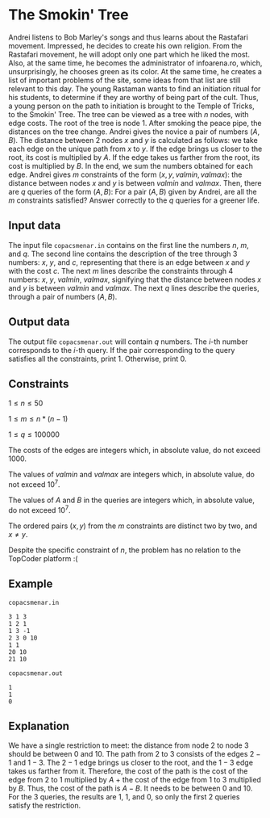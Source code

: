 # The Smokin' Tree

Andrei listens to Bob Marley's songs and thus learns about the Rastafari movement. Impressed, he decides to create his own religion. From the Rastafari movement, he will adopt only one part which he liked the most. Also, at the same time, he becomes the administrator of infoarena.ro, which, unsurprisingly, he chooses green as its color. At the same time, he creates a list of important problems of the site, some ideas from that list are still relevant to this day. The young Rastaman wants to find an initiation ritual for his students, to determine if they are worthy of being part of the cult. Thus, a young person on the path to initiation is brought to the Temple of Tricks, to the Smokin' Tree. The tree can be viewed as a tree with $n$ nodes, with edge costs. The root of the tree is node $1$. After smoking the peace pipe, the distances on the tree change. Andrei gives the novice a pair of numbers $(A, B)$. The distance between 2 nodes $x$ and $y$ is calculated as follows: we take each edge on the unique path from $x$ to $y$. If the edge brings us closer to the root, its cost is multiplied by $A$. If the edge takes us farther from the root, its cost is multiplied by $B$. In the end, we sum the numbers obtained for each edge. Andrei gives $m$ constraints of the form $(x, y, valmin, valmax)$: the distance between nodes $x$ and $y$ is between $valmin$ and $valmax$. Then, there are $q$ queries of the form $(A, B)$: For a pair $(A, B)$ given by Andrei, are all the $m$ constraints satisfied? Answer correctly to the $q$ queries for a greener life.

## Input data

The input file `copacsmenar.in` contains on the first line the numbers $n$, $m$, and $q$. The second line contains the description of the tree through 3 numbers: $x$, $y$, and $c$, representing that there is an edge between $x$ and $y$ with the cost $c$. The next $m$ lines describe the constraints through 4 numbers: $x$, $y$, $valmin$, $valmax$, signifying that the distance between nodes $x$ and $y$ is between $valmin$ and $valmax$. The next $q$ lines describe the queries, through a pair of numbers $(A, B)$.

## Output data

The output file `copacsmenar.out` will contain $q$ numbers. The $i$-th number corresponds to the $i$-th query. If the pair corresponding to the query satisfies all the constraints, print $1$. Otherwise, print $0$.

## Constraints

$1 \leq n \leq 50$

$1 \leq m \leq n*(n-1)$

$1 \leq q \leq 100000$

The costs of the edges are integers which, in absolute value, do not exceed $1000$.

The values of $valmin$ and $valmax$ are integers which, in absolute value, do not exceed $10^7$.

The values of $A$ and $B$ in the queries are integers which, in absolute value, do not exceed $10^7$.

The ordered pairs $(x, y)$ from the $m$ constraints are distinct two by two, and $x \neq y$.

Despite the specific constraint of $n$, the problem has no relation to the TopCoder platform :(

## Example

`copacsmenar.in`

```
3 1 3
1 2 1
1 3 -1
2 3 0 10
1 1
20 10
21 10
```

`copacsmenar.out`

```
1
1
0
```

## Explanation

We have a single restriction to meet: the distance from node $2$ to node $3$ should be between $0$ and $10$. The path from $2$ to $3$ consists of the edges $2-1$ and $1-3$. The $2-1$ edge brings us closer to the root, and the $1-3$ edge takes us farther from it. Therefore, the cost of the path is the cost of the edge from $2$ to $1$ multiplied by $A$ + the cost of the edge from $1$ to $3$ multiplied by $B$. Thus, the cost of the path is $A - B$. It needs to be between $0$ and $10$. For the $3$ queries, the results are $1$, $1$, and $0$, so only the first $2$ queries satisfy the restriction.